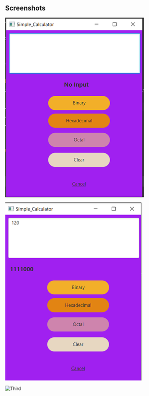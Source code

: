 
## Screenshots

![First](https://github.com/JakariaShrabon/Conversion_Calculator/blob/master/Picture/First.png?raw=true)


![Second](https://github.com/JakariaShrabon/Conversion_Calculator/blob/master/Picture/Second.png?raw=true)

![Third]([https://github.com/JakariaShrabon/Conversion_Calculator/blob/master/Picture/Three.png?raw=true](https://github.com/JakariaShrabon/Conversion_Calculator/blob/master/Picture/Third.png?raw=true)https://github.com/JakariaShrabon/Conversion_Calculator/blob/master/Picture/Third.png?raw=true)

